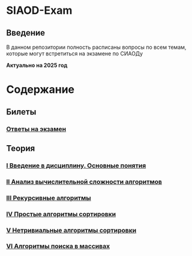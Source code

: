 # SIAOD-Exam

## Введение

В данном репозитории полность расписаны вопросы по всем темам, которые могут встретиться на экзамене по СИАОДу

**Актуально на 2025 год**

# Содержание

## Билеты

### [Ответы на экзамен](https://github.com/Soup-o-Stat/SIAOD-Exam-third-sem-2025/blob/main/answers.md)

## Теория

### [I Введение в дисциплину. Основные понятия](https://github.com/Soup-o-Stat/SIAOD-Exam/blob/main/topic_1.md)

### [II Анализ вычислительной сложности алгоритмов](https://github.com/Soup-o-Stat/SIAOD-Exam/blob/main/topic_2.md)

### [III Рекурсивные алгоритмы](https://github.com/Soup-o-Stat/SIAOD-Exam/blob/main/topic_3.md)

### [IV Простые алгоритмы сортировки](https://github.com/Soup-o-Stat/SIAOD-Exam/blob/main/topic_4.md)

### [V Нетривиальные алгоритмы сортировки](https://github.com/Soup-o-Stat/SIAOD-Exam/blob/main/topic_5.md)

### [VI Алгоритмы поиска в массивах](https://github.com/Soup-o-Stat/SIAOD-Exam/blob/main/topic_6.md)